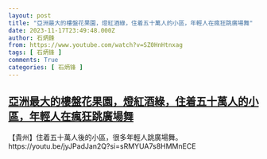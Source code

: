 ```yaml
---
layout: post
title: "亞洲最大的樓盤花果園，燈紅酒綠，住着五十萬人的小區，年輕人在瘋狂跳廣場舞"
date: 2023-11-17T23:49:48.000Z
author: 石炳鋒
from: https://www.youtube.com/watch?v=SZ0HnHtnxag
tags: [ 石炳锋 ]
comments: True
categories: [ 石炳锋 ]
---
```

<!--1700264988000-->
[亞洲最大的樓盤花果園，燈紅酒綠，住着五十萬人的小區，年輕人在瘋狂跳廣場舞](https://www.youtube.com/watch?v=SZ0HnHtnxag)
------

<div>
【貴州】住着五十萬人後的小區，很多年輕人跳廣場舞。https://youtu.be/jyJPadJan2Q?si=sRMYUA7s8HMMnECE
</div>
